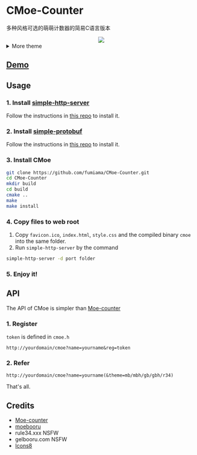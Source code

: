# CMoe-Counter

多种风格可选的萌萌计数器的简易C语言版本

<div align=center> <a href="#"> <img src="http://pan.fumiama.top:42412/cmoe?name=cmoe&theme=gb" /> </a> </div>

<details>
<summary>More theme</summary>

##### moebooru(mb)
![moebooru](https://count.getloli.com/get/@demo?theme=moebooru)

##### rule34(r34)
![Rule34](https://count.getloli.com/get/@demo?theme=rule34)

##### gelbooru(gb)
![Gelbooru](https://count.getloli.com/get/@demo?theme=gelbooru)</details>

## [Demo](http://pan.fumiama.top:42412/)

## Usage
### 1. Install [simple-http-server](https://github.com/fumiama/simple-http-server)
Follow the instructions in [this repo](https://github.com/fumiama/simple-http-server) to install it.
### 2. Install [simple-protobuf](https://github.com/fumiama/simple-protobuf)
Follow the instructions in [this repo](https://github.com/fumiama/simple-protobuf) to install it.
### 3. Install CMoe
```bash
git clone https://github.com/fumiama/CMoe-Counter.git
cd CMoe-Counter
mkdir build
cd build
cmake ..
make
make install
```
### 4. Copy files to web root
1. Copy `favicon.ico`, `index.html`, `style.css` and the compiled binary `cmoe` into the same folder.
2. Run `simple-http-server` by the command
```bash
simple-http-server -d port folder
```
### 5. Enjoy it!

## API
The API of CMoe is simpler than [Moe-counter](https://github.com/journey-ad/Moe-counter)
### 1. Register
`token` is defined in `cmoe.h`
```
http://yourdomain/cmoe?name=yourname&reg=token
```
### 2. Refer
```
http://yourdomain/cmoe?name=yourname(&theme=mb/mbh/gb/gbh/r34)
```
That's all.
## Credits
*   [Moe-counter](https://github.com/journey-ad/Moe-counter)
*   [moebooru](https://github.com/moebooru/moebooru)
*   rule34.xxx NSFW
*   gelbooru.com NSFW
*   [Icons8](https://icons8.com/icons/set/star)
